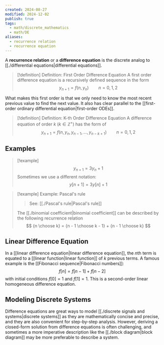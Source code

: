 ```yaml
---
created: 2024-08-27
modified: 2024-12-02
publish: true
tags:
  - math/discrete_mathematics
  - math/DE
aliases:
  - recurrence relation
  - recurrence equation
---
```

A **recurrence relation** or a **difference equation** is the discrete analog to [[./differential equations|differential equations]].

> [!definition] Definition: First Order Difference Equation
> A first order difference equation is a recursively defined sequence in the form
> $$
> y_{n+1} = f(n, y_{n}) \qquad n = 0, 1, 2
> $$

What makes this first order is that we only need to know the most recent previous value to find the next value. It also has clear parallel to the [[first-order ordinary differential equation|first-order ODEs]].

> [!definition] Definition: K-th Order Difference Equation
> A difference equation of order $k$ ($k \in \mathbb{Z}^+$) has the form of
> $$
> y_{n+1} = f(n, y_{n}, y_{n-1}, \dots, y_{n-k+1}) \qquad n = 0, 1, 2
> $$

## Examples
> [!example]
> $$
> y_{n+1} = 3y_n + 1
> $$
> Sometimes we use a different notation:
> $$
> y[n + 1] = 3y[n] + 1
> $$

> [!example] Example: Pascal's rule
> > See: [[./Pascal's rule|Pascal's rule]]
> 
> The [[./binomial coefficient|binomial coefficient]] can be described by the following recurrence relation
> $$
> {n \choose k} = {n - 1 \choose k - 1} + {n - 1 \choose k}
> $$

## Linear Difference Equation
In a [[linear difference equation|linear difference equation]], the $n$th term is equated to a [[linear function|linear function]] of $k$ previous terms. A famous example is the [[Fibonacci sequence|Fibonacci numbers]]:
$$
f[n] = f[n - 1] + f[n - 2]
$$
with initial conditions $f[0] = 1$ and $f[1] = 1$. This is a second-order linear homogeneous difference equation.

## Modeling Discrete Systems
Difference equations are great ways to model [[./discrete signals and systems|discrete systems]] as they are mathematically concise and precise, and they are also convenient for step-by-step analysis. However, deriving a closed-form solution from difference equations is often challenging, and sometimes a more imperative description like the [[./block diagram|block diagram]] may be more preferable to describe a system.